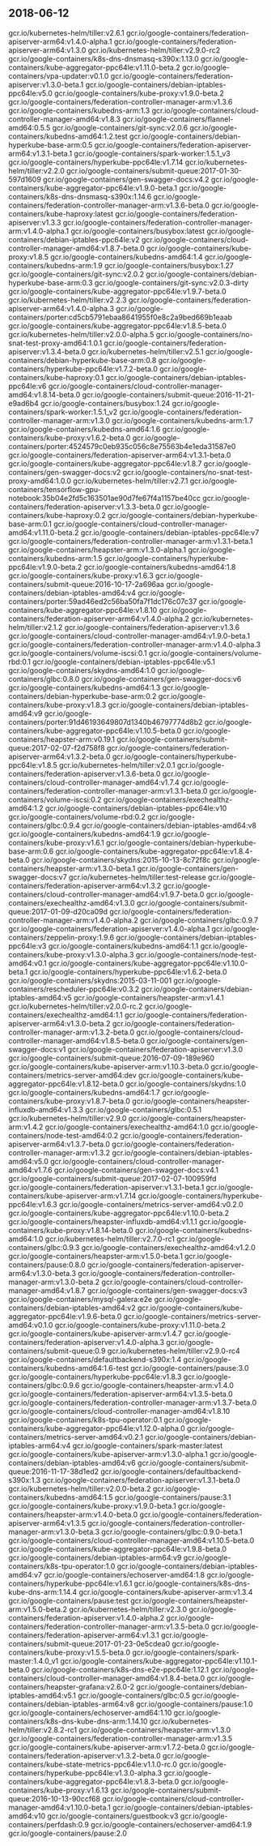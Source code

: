 ## 2018-06-12 

gcr.io/kubernetes-helm/tiller:v2.6.1
gcr.io/google-containers/federation-apiserver-arm64:v1.4.0-alpha.1
gcr.io/google-containers/federation-apiserver-arm64:v1.3.0
gcr.io/kubernetes-helm/tiller:v2.9.0-rc2
gcr.io/google-containers/k8s-dns-dnsmasq-s390x:1.13.0
gcr.io/google-containers/kube-aggregator-ppc64le:v1.11.0-beta.2
gcr.io/google-containers/vpa-updater:v0.1.0
gcr.io/google-containers/federation-apiserver:v1.3.0-beta.1
gcr.io/google-containers/debian-iptables-ppc64le:v5.0
gcr.io/google-containers/kube-proxy:v1.9.0-beta.2
gcr.io/google-containers/federation-controller-manager-arm:v1.3.6
gcr.io/google-containers/kubedns-arm:1.3
gcr.io/google-containers/cloud-controller-manager-amd64:v1.8.3
gcr.io/google-containers/flannel-amd64:0.5.5
gcr.io/google-containers/git-sync:v2.0.6
gcr.io/google-containers/kubedns-amd64:1.2.test
gcr.io/google-containers/debian-hyperkube-base-arm:0.5
gcr.io/google-containers/federation-apiserver-arm64:v1.3.1-beta.1
gcr.io/google-containers/spark-worker:1.5.1_v3
gcr.io/google-containers/hyperkube-ppc64le:v1.7.14
gcr.io/kubernetes-helm/tiller:v2.2.0
gcr.io/google-containers/submit-queue:2017-01-30-597d1609
gcr.io/google-containers/gen-swagger-docs:v4.2
gcr.io/google-containers/kube-aggregator-ppc64le:v1.9.0-beta.1
gcr.io/google-containers/k8s-dns-dnsmasq-s390x:1.14.6
gcr.io/google-containers/federation-controller-manager-arm:v1.3.6-beta.0
gcr.io/google-containers/kube-haproxy:latest
gcr.io/google-containers/federation-apiserver:v1.3.3
gcr.io/google-containers/federation-controller-manager-arm:v1.4.0-alpha.1
gcr.io/google-containers/busybox:latest
gcr.io/google-containers/debian-iptables-ppc64le:v2
gcr.io/google-containers/cloud-controller-manager-amd64:v1.8.7-beta.0
gcr.io/google-containers/kube-proxy:v1.8.5
gcr.io/google-containers/kubedns-amd64:1.4
gcr.io/google-containers/kubedns-arm:1.9
gcr.io/google-containers/busybox:1.27
gcr.io/google-containers/git-sync:v2.0.2
gcr.io/google-containers/debian-hyperkube-base-arm:0.3
gcr.io/google-containers/git-sync:v2.0.3-dirty
gcr.io/google-containers/kube-aggregator-ppc64le:v1.9.7-beta.0
gcr.io/kubernetes-helm/tiller:v2.2.3
gcr.io/google-containers/federation-apiserver-arm64:v1.4.0-alpha.3
gcr.io/google-containers/porter:cd5cb5791ebaa8641955f0e8c2a9bed669b1eaab
gcr.io/google-containers/kube-aggregator-ppc64le:v1.8.5-beta.0
gcr.io/kubernetes-helm/tiller:v2.0.0-alpha.5
gcr.io/google-containers/no-snat-test-proxy-amd64:1.0.1
gcr.io/google-containers/federation-apiserver:v1.3.4-beta.0
gcr.io/kubernetes-helm/tiller:v2.5.1
gcr.io/google-containers/debian-hyperkube-base-arm:0.8
gcr.io/google-containers/hyperkube-ppc64le:v1.7.2-beta.0
gcr.io/google-containers/kube-haproxy:0.1
gcr.io/google-containers/debian-iptables-ppc64le:v6
gcr.io/google-containers/cloud-controller-manager-amd64:v1.8.14-beta.0
gcr.io/google-containers/submit-queue:2016-11-21-e9ad6b4
gcr.io/google-containers/busybox:1.24
gcr.io/google-containers/spark-worker:1.5.1_v2
gcr.io/google-containers/federation-controller-manager-arm:v1.3.0
gcr.io/google-containers/kubedns-arm:1.7
gcr.io/google-containers/kubedns-amd64:1.6
gcr.io/google-containers/kube-proxy:v1.6.2-beta.0
gcr.io/google-containers/porter:4524579c0eb935c056c8e75563b4e1eda31587e0
gcr.io/google-containers/federation-apiserver-arm64:v1.3.1-beta.0
gcr.io/google-containers/kube-aggregator-ppc64le:v1.8.7
gcr.io/google-containers/gen-swagger-docs:v2
gcr.io/google-containers/no-snat-test-proxy-amd64:1.0.0
gcr.io/kubernetes-helm/tiller:v2.7.1
gcr.io/google-containers/tensorflow-gpu-notebook:35b04e2fd5c163501ae90d7fe67f4a1157be40cc
gcr.io/google-containers/federation-apiserver:v1.3.3-beta.0
gcr.io/google-containers/kube-haproxy:0.2
gcr.io/google-containers/debian-hyperkube-base-arm:0.1
gcr.io/google-containers/cloud-controller-manager-amd64:v1.11.0-beta.2
gcr.io/google-containers/debian-iptables-ppc64le:v7
gcr.io/google-containers/federation-controller-manager-arm:v1.3.1-beta.1
gcr.io/google-containers/heapster-arm:v1.3.0-alpha.1
gcr.io/google-containers/kubedns-arm:1.5
gcr.io/google-containers/hyperkube-ppc64le:v1.9.0-beta.2
gcr.io/google-containers/kubedns-amd64:1.8
gcr.io/google-containers/kube-proxy:v1.6.3
gcr.io/google-containers/submit-queue:2016-10-17-2a696aa
gcr.io/google-containers/debian-iptables-amd64:v4
gcr.io/google-containers/porter:59ad46ed2c56ba50fa7f1dc176c07c37
gcr.io/google-containers/kube-aggregator-ppc64le:v1.8.10
gcr.io/google-containers/federation-apiserver-arm64:v1.4.0-alpha.2
gcr.io/kubernetes-helm/tiller:v2.1.2
gcr.io/google-containers/federation-apiserver:v1.3.6
gcr.io/google-containers/cloud-controller-manager-amd64:v1.9.0-beta.1
gcr.io/google-containers/federation-controller-manager-arm:v1.4.0-alpha.3
gcr.io/google-containers/volume-iscsi:0.1
gcr.io/google-containers/volume-rbd:0.1
gcr.io/google-containers/debian-iptables-ppc64le:v5.1
gcr.io/google-containers/skydns-amd64:1.0
gcr.io/google-containers/glbc:0.8.0
gcr.io/google-containers/gen-swagger-docs:v6
gcr.io/google-containers/kubedns-amd64:1.3
gcr.io/google-containers/debian-hyperkube-base-arm:0.2
gcr.io/google-containers/kube-proxy:v1.8.3
gcr.io/google-containers/debian-iptables-amd64:v9
gcr.io/google-containers/porter:91d46193649807d1340b46797774d8b2
gcr.io/google-containers/kube-aggregator-ppc64le:v1.10.5-beta.0
gcr.io/google-containers/heapster-arm:v0.19.1
gcr.io/google-containers/submit-queue:2017-02-07-f2d758f8
gcr.io/google-containers/federation-apiserver-arm64:v1.3.2-beta.0
gcr.io/google-containers/hyperkube-ppc64le:v1.8.5
gcr.io/kubernetes-helm/tiller:v2.0.1
gcr.io/google-containers/federation-apiserver:v1.3.6-beta.0
gcr.io/google-containers/cloud-controller-manager-amd64:v1.7.4
gcr.io/google-containers/federation-controller-manager-arm:v1.3.1-beta.0
gcr.io/google-containers/volume-iscsi:0.2
gcr.io/google-containers/exechealthz-amd64:1.2
gcr.io/google-containers/debian-iptables-ppc64le:v10
gcr.io/google-containers/volume-rbd:0.2
gcr.io/google-containers/glbc:0.9.4
gcr.io/google-containers/debian-iptables-amd64:v8
gcr.io/google-containers/kubedns-amd64:1.9
gcr.io/google-containers/kube-proxy:v1.6.1
gcr.io/google-containers/debian-hyperkube-base-arm:0.6
gcr.io/google-containers/kube-aggregator-ppc64le:v1.8.4-beta.0
gcr.io/google-containers/skydns:2015-10-13-8c72f8c
gcr.io/google-containers/heapster-arm:v1.3.0-beta.1
gcr.io/google-containers/gen-swagger-docs:v7
gcr.io/kubernetes-helm/tiller:test-release
gcr.io/google-containers/federation-apiserver-arm64:v1.3.2
gcr.io/google-containers/cloud-controller-manager-amd64:v1.9.7-beta.0
gcr.io/google-containers/exechealthz-amd64:v1.3.0
gcr.io/google-containers/submit-queue:2017-01-09-d20ca09d
gcr.io/google-containers/federation-controller-manager-arm:v1.4.0-alpha.2
gcr.io/google-containers/glbc:0.9.7
gcr.io/google-containers/federation-apiserver:v1.4.0-alpha.1
gcr.io/google-containers/zeppelin-proxy:1.9.6
gcr.io/google-containers/debian-iptables-ppc64le:v3
gcr.io/google-containers/kubedns-amd64:1.1
gcr.io/google-containers/kube-proxy:v1.3.0-alpha.3
gcr.io/google-containers/node-test-amd64:v0.1
gcr.io/google-containers/kube-aggregator-ppc64le:v1.10.0-beta.1
gcr.io/google-containers/hyperkube-ppc64le:v1.6.2-beta.0
gcr.io/google-containers/skydns:2015-03-11-001
gcr.io/google-containers/rescheduler-ppc64le:v0.3.2
gcr.io/google-containers/debian-iptables-amd64:v5
gcr.io/google-containers/heapster-arm:v1.4.1
gcr.io/kubernetes-helm/tiller:v2.0.0-rc.2
gcr.io/google-containers/exechealthz-amd64:1.1
gcr.io/google-containers/federation-apiserver-arm64:v1.3.0-beta.2
gcr.io/google-containers/federation-controller-manager-arm:v1.3.2-beta.0
gcr.io/google-containers/cloud-controller-manager-amd64:v1.8.5-beta.0
gcr.io/google-containers/gen-swagger-docs:v1
gcr.io/google-containers/federation-apiserver:v1.3.0
gcr.io/google-containers/submit-queue:2016-07-09-189e960
gcr.io/google-containers/kube-apiserver-arm:v1.10.3-beta.0
gcr.io/google-containers/metrics-server-amd64:dev
gcr.io/google-containers/kube-aggregator-ppc64le:v1.8.12-beta.0
gcr.io/google-containers/skydns:1.0
gcr.io/google-containers/kubedns-amd64:1.7
gcr.io/google-containers/kube-proxy:v1.8.7-beta.0
gcr.io/google-containers/heapster-influxdb-amd64:v1.3.3
gcr.io/google-containers/glbc:0.5.1
gcr.io/kubernetes-helm/tiller:v2.9.0
gcr.io/google-containers/heapster-arm:v1.4.2
gcr.io/google-containers/exechealthz-amd64:1.0
gcr.io/google-containers/node-test-amd64:0.2
gcr.io/google-containers/federation-apiserver-arm64:v1.3.7-beta.0
gcr.io/google-containers/federation-controller-manager-arm:v1.3.2
gcr.io/google-containers/debian-iptables-amd64:v5.0
gcr.io/google-containers/cloud-controller-manager-amd64:v1.7.6
gcr.io/google-containers/gen-swagger-docs:v4.1
gcr.io/google-containers/submit-queue:2017-02-07-100959fd
gcr.io/google-containers/federation-apiserver:v1.3.1-beta.1
gcr.io/google-containers/kube-apiserver-arm:v1.7.14
gcr.io/google-containers/hyperkube-ppc64le:v1.6.3
gcr.io/google-containers/metrics-server-amd64:v0.2.0
gcr.io/google-containers/kube-aggregator-ppc64le:v1.10.0-beta.2
gcr.io/google-containers/heapster-influxdb-amd64:v1.1.1
gcr.io/google-containers/kube-proxy:v1.8.14-beta.0
gcr.io/google-containers/kubedns-amd64:1.0
gcr.io/kubernetes-helm/tiller:v2.7.0-rc1
gcr.io/google-containers/glbc:0.9.3
gcr.io/google-containers/exechealthz-amd64:v1.2.0
gcr.io/google-containers/heapster-arm:v1.5.0-beta.1
gcr.io/google-containers/pause:0.8.0
gcr.io/google-containers/federation-apiserver-arm64:v1.3.0-beta.3
gcr.io/google-containers/federation-controller-manager-arm:v1.3.0-beta.2
gcr.io/google-containers/cloud-controller-manager-amd64:v1.8.7
gcr.io/google-containers/gen-swagger-docs:v3
gcr.io/google-containers/mysql-galera:e2e
gcr.io/google-containers/debian-iptables-amd64:v2
gcr.io/google-containers/kube-aggregator-ppc64le:v1.9.6-beta.0
gcr.io/google-containers/metrics-server-amd64:v0.1.0
gcr.io/google-containers/kube-proxy:v1.11.0-beta.2
gcr.io/google-containers/kube-apiserver-arm:v1.4.7
gcr.io/google-containers/federation-apiserver:v1.4.0-alpha.3
gcr.io/google-containers/submit-queue:0.9
gcr.io/kubernetes-helm/tiller:v2.9.0-rc4
gcr.io/google-containers/defaultbackend-s390x:1.4
gcr.io/google-containers/kubedns-amd64:1.6-test
gcr.io/google-containers/pause:3.0
gcr.io/google-containers/hyperkube-ppc64le:v1.8.3
gcr.io/google-containers/glbc:0.9.6
gcr.io/google-containers/heapster-arm:v1.4.0
gcr.io/google-containers/federation-apiserver-arm64:v1.3.5-beta.0
gcr.io/google-containers/federation-controller-manager-arm:v1.3.7-beta.0
gcr.io/google-containers/cloud-controller-manager-amd64:v1.8.10
gcr.io/google-containers/k8s-tpu-operator:0.1
gcr.io/google-containers/kube-aggregator-ppc64le:v1.12.0-alpha.0
gcr.io/google-containers/metrics-server-amd64:v0.2.1
gcr.io/google-containers/debian-iptables-arm64:v4
gcr.io/google-containers/spark-master:latest
gcr.io/google-containers/kube-apiserver-arm:v1.3.0-alpha.1
gcr.io/google-containers/debian-iptables-amd64:v6
gcr.io/google-containers/submit-queue:2016-11-17-38d1ed2
gcr.io/google-containers/defaultbackend-s390x:1.3
gcr.io/google-containers/federation-apiserver:v1.3.1-beta.0
gcr.io/kubernetes-helm/tiller:v2.0.0-beta.2
gcr.io/google-containers/kubedns-amd64:1.5
gcr.io/google-containers/pause:3.1
gcr.io/google-containers/kube-proxy:v1.9.0-beta.1
gcr.io/google-containers/heapster-arm:v1.4.0-beta.0
gcr.io/google-containers/federation-apiserver-arm64:v1.3.5
gcr.io/google-containers/federation-controller-manager-arm:v1.3.0-beta.3
gcr.io/google-containers/glbc:0.9.0-beta.1
gcr.io/google-containers/cloud-controller-manager-amd64:v1.10.5-beta.0
gcr.io/google-containers/kube-aggregator-ppc64le:v1.9.8-beta.0
gcr.io/google-containers/debian-iptables-arm64:v9
gcr.io/google-containers/k8s-tpu-operator:1.0
gcr.io/google-containers/debian-iptables-amd64:v7
gcr.io/google-containers/echoserver-amd64:1.8
gcr.io/google-containers/hyperkube-ppc64le:v1.6.1
gcr.io/google-containers/k8s-dns-kube-dns-arm:1.14.4
gcr.io/google-containers/kube-apiserver-arm:v1.3.4
gcr.io/google-containers/pause:test
gcr.io/google-containers/heapster-arm:v1.5.0-beta.2
gcr.io/kubernetes-helm/tiller:v2.3.0
gcr.io/google-containers/federation-apiserver:v1.4.0-alpha.2
gcr.io/google-containers/federation-controller-manager-arm:v1.3.5-beta.0
gcr.io/google-containers/federation-apiserver-arm64:v1.3.1
gcr.io/google-containers/submit-queue:2017-01-23-0e5cdea0
gcr.io/google-containers/kube-proxy:v1.5.5-beta.0
gcr.io/google-containers/spark-master:1.4.0_v1
gcr.io/google-containers/kube-aggregator-ppc64le:v1.10.1-beta.0
gcr.io/google-containers/k8s-dns-e2e-ppc64le:1.12.1
gcr.io/google-containers/cloud-controller-manager-amd64:v1.8.4-beta.0
gcr.io/google-containers/heapster-grafana:v2.6.0-2
gcr.io/google-containers/debian-iptables-amd64:v5.1
gcr.io/google-containers/glbc:0.5
gcr.io/google-containers/debian-iptables-arm64:v8
gcr.io/google-containers/pause:1.0
gcr.io/google-containers/echoserver-amd64:1.10
gcr.io/google-containers/k8s-dns-kube-dns-arm:1.14.10
gcr.io/kubernetes-helm/tiller:v2.8.2-rc1
gcr.io/google-containers/heapster-arm:v1.3.0
gcr.io/google-containers/federation-controller-manager-arm:v1.3.5
gcr.io/google-containers/kube-apiserver-arm:v1.7.2-beta.0
gcr.io/google-containers/federation-apiserver:v1.3.2-beta.0
gcr.io/google-containers/kube-state-metrics-ppc64le:v1.1.0-rc.0
gcr.io/google-containers/hyperkube-ppc64le:v1.3.0-alpha.3
gcr.io/google-containers/kube-aggregator-ppc64le:v1.8.3-beta.0
gcr.io/google-containers/kube-proxy:v1.6.13
gcr.io/google-containers/submit-queue:2016-10-13-90ccf68
gcr.io/google-containers/cloud-controller-manager-amd64:v1.10.0-beta.1
gcr.io/google-containers/debian-iptables-amd64:v10
gcr.io/google-containers/guestbook:v3
gcr.io/google-containers/perfdash:0.9
gcr.io/google-containers/echoserver-amd64:1.9
gcr.io/google-containers/pause:2.0
